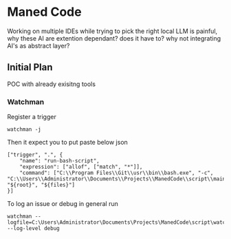 # Maned Code

Working on multiple IDEs while trying to pick the right local LLM is painful, why these AI are extention dependant? does it have to? why not integrating AI's as abstract layer?

## Initial Plan

POC with already exisitng tools

### Watchman 

Register a trigger

```
watchman -j
```

Then it expect you to put paste below json

```
["trigger", ".", {
    "name": "run-bash-script",
    "expression": ["allof", ["match", "*"]],
    "command": ["C:\\Program Files\\Git\\usr\\bin\\bash.exe", "-c", "C:\\Users\\Administrator\\Documents\\Projects\\ManedCode\\script\\main.sh", "${root}", "${files}"]
}]
```

To log an issue or debug in general run

```
watchman --logfile=C:\Users\Administrator\Documents\Projects\ManedCode\script\watchman.log --log-level debug
```
